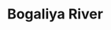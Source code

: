 ---
title: "Bogaliya River"
title_bn: "বোগালিয়া নদী"
description: "It entered through Mirjapur in the border of Jakiganj and Badarpur in Sylhet and ended after joining the Kushiyara River while crossing Baurtoli Beel, Jabinpur, Karimganj, Khalachara, Ghorerbonder, Shadorshi and Chandoshrikonar in its way."
---